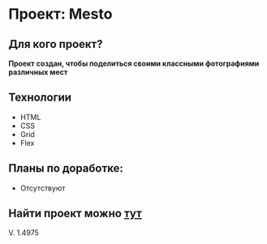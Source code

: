# Проект: Mesto

## Для кого проект?

**Проект создан, чтобы поделиться своими классными фотографиями различных мест**

## Технологии

* HTML
* CSS
* Grid
* Flex

## Планы по доработке:

* Отсутствуют

## Найти проект можно [тут](https://reallaw.github.io/mesto-js/)

V. 1.4975
